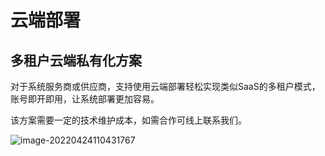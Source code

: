 # 云端部署

## 多租户云端私有化方案

对于系统服务商或供应商，支持使用云端部署轻松实现类似SaaS的多租户模式，账号即开即用，让系统部署更加容易。

该方案需要一定的技术维护成本，如需合作可线上联系我们。

![image-20220424110431767](https://ms-assets.modstart.com/data/image/2022/04/24/11073_dwfb_2929.png)
